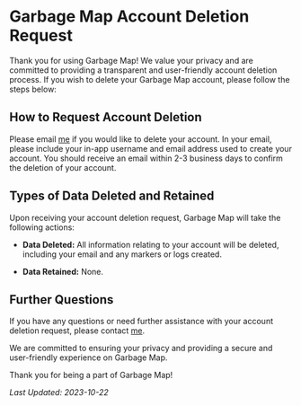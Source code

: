 # Garbage Map Account Deletion Request

Thank you for using Garbage Map! We value your privacy and are committed to providing a transparent and user-friendly account deletion process. If you wish to delete your Garbage Map account, please follow the steps below:

## How to Request Account Deletion

Please email [me](mailto:harry.ty.hu@gmail.com) if you would like to delete your account. In your email, please include your in-app username and email address used to create your account. You should receive an email within 2-3 business days to confirm the deletion of your account.

## Types of Data Deleted and Retained

Upon receiving your account deletion request, Garbage Map will take the following actions:

- **Data Deleted:** All information relating to your account will be deleted, including your email and any markers or logs created.

- **Data Retained:** None.

## Further Questions

If you have any questions or need further assistance with your account deletion request, please contact [me](mailto:harry.ty.hu@gmail.com).

We are committed to ensuring your privacy and providing a secure and user-friendly experience on Garbage Map.

Thank you for being a part of Garbage Map!

_Last Updated: 2023-10-22_
